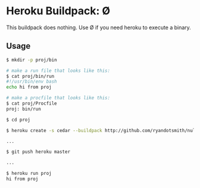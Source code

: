 # Heroku Buildpack: Ø

This buildpack does nothing. Use Ø if you need heroku to execute a binary.

## Usage

```bash
$ mkdir -p proj/bin

# make a run file that looks like this:
$ cat proj/bin/run
#!/usr/bin/env bash
echo hi from proj

# make a procfile that looks like this:
$ cat proj/Procfile
proj: bin/run

$ cd proj

$ heroku create -s cedar --buildpack http://github.com/ryandotsmith/null-buildpack

...

$ git push heroku master

...

$ heroku run proj
hi from proj
```
